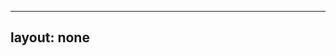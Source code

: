 ---
layout: none
-----

<RedoclyAPIBlock src="/firefly-services/docs/photohsop_status_documentManifest.json" width="600px" disableSidebar hideTryItPanel />
